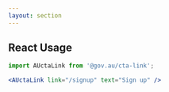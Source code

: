 ```yaml
---
layout: section
---
```


## React Usage

```jsx
import AUctaLink from '@gov.au/cta-link';

<AUctaLink link="/signup" text="Sign up" />
```
